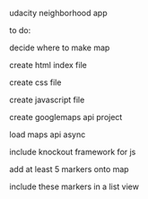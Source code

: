 udacity neighborhood app

to do:

decide where to make map

create html index file

create css file

create javascript file

create googlemaps api project

load maps api async

include knockout framework for js

add at least 5 markers onto map

include these markers in a list view

